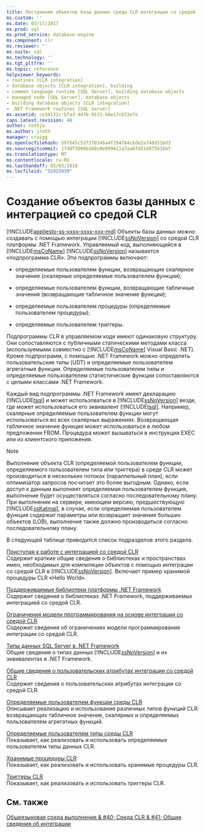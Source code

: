 ```yaml
---
title: Построение объектов базы данных среды CLR интеграции со средой | Документы Microsoft
ms.custom: ''
ms.date: 03/17/2017
ms.prod: sql
ms.prod_service: database-engine
ms.component: clr
ms.reviewer: ''
ms.suite: sql
ms.technology: ''
ms.tgt_pltfrm: ''
ms.topic: reference
helpviewer_keywords:
- routines [CLR integration]
- database objects [CLR integration], building
- common language runtime [SQL Server], building database objects
- managed code [SQL Server], database objects
- building database objects [CLR integration]
- .NET Framework routines [SQL Server]
ms.assetid: ce34132c-bfa3-447b-9131-b6e17c672efe
caps.latest.revision: 48
author: rothja
ms.author: jroth
manager: craigg
ms.openlocfilehash: 597645c52f37034ba4f294784cbde2a7489516d3
ms.sourcegitcommit: 1740f3090b168c0e809611a7aa6fd514075616bf
ms.translationtype: MT
ms.contentlocale: ru-RU
ms.lasthandoff: 05/03/2018
ms.locfileid: "32923939"
---
```

# <a name="building-database-objects-with-common-language-runtime-clr-integration"></a>Создание объектов базы данных с интеграцией со средой CLR
[!INCLUDE[appliesto-ss-xxxx-xxxx-xxx-md](../../../includes/appliesto-ss-xxxx-xxxx-xxx-md.md)]
  Объекты базы данных можно создавать с помощью интеграции [!INCLUDE[ssNoVersion](../../../includes/ssnoversion-md.md)] со средой CLR платформы .NET Framework. Управляемый код, выполняющийся в [!INCLUDE[msCoName](../../../includes/msconame-md.md)] [!INCLUDE[ssNoVersion](../../../includes/ssnoversion-md.md)] называется «подпрограмма CLR». Эти подпрограммы включают:  
  
-   определяемые пользователем функции, возвращающие скалярное значение (скалярные определяемые пользователем функции);  
  
-   определяемые пользователем функции, возвращающие табличные значения (возвращающие табличное значение функции);  
  
-   определяемые пользователем процедуры (определяемые пользователем процедуры);  
  
-   определяемые пользователем триггеры.  
  
 Подпрограммы CLR в управляемом коде имеют одинаковую структуру. Они сопоставляются с публичными статическими методами класса (используемыми совместно с [!INCLUDE[msCoName](../../../includes/msconame-md.md)] Visual Basic .NET). Кроме подпрограмм, с помощью .NET Framework можно определять пользовательские типы (UDT) и определяемые пользователем агрегатные функции. Определяемые пользователем типы и определяемые пользователем статистические функции сопоставляются с целыми классами .NET Framework.  
  
 Каждый вид подпрограммы .NET Framework имеет декларацию [!INCLUDE[tsql](../../../includes/tsql-md.md)] и может использоваться в [!INCLUDE[ssNoVersion](../../../includes/ssnoversion-md.md)] везде, где может использоваться его эквивалент [!INCLUDE[tsql](../../../includes/tsql-md.md)]. Например, скалярные определяемые пользователем функции могут использоваться во всех скалярных выражениях. Возвращающая табличное значение функция может использоваться в любом предложении FROM. Процедура может вызываться в инструкции EXEC или из клиентского приложения.  
  
> [!NOTE]  
>  Выполнение объекта CLR (определяемой пользователем функции, определяемого пользователем типа или триггера) в среде CLR может производиться в нескольких потоках (параллельный план), если оптимизатор запросов посчитает это более выгодным. Однако, если доступ к данным выполняет определяемая пользователем функция, выполнение будет осуществляться согласно последовательному плану. При выполнении на сервере, имеющем версию, предшествующую [!INCLUDE[ssKatmai](../../../includes/sskatmai-md.md)], в случае, если определяемая пользователем функция содержит параметры или возвращает значения больших объектов (LOB), выполнение также должно производиться согласно последовательному плану.  
  
 В следующей таблице приводится список подразделов этого раздела.  
  
 [Приступая к работе с интеграцией со средой CLR](../../../relational-databases/clr-integration/database-objects/getting-started-with-clr-integration.md)  
 Содержит краткие общие сведения о библиотеках и пространствах имен, необходимых для компиляции объектов с помощью интеграции со средой CLR в [!INCLUDE[ssNoVersion](../../../includes/ssnoversion-md.md)]. Включает пример хранимой процедуры CLR «Hello World».  
  
 [Поддерживаемые библиотеки платформы .NET Framework](../../../relational-databases/clr-integration/database-objects/supported-net-framework-libraries.md)  
 Содержит сведения о библиотеках .NET Framework, поддерживаемых интеграцией со средой CLR.  
  
 [Ограничения модели программирования на основе интеграции со средой CLR](../../../relational-databases/clr-integration/database-objects/clr-integration-programming-model-restrictions.md)  
 Содержит сведения об ограничениях модели программирования интеграции со средой CLR.  
  
 [Типы данных SQL Server в .NET Framework](../../../relational-databases/clr-integration-database-objects-types-net-framework/sql-server-data-types-in-the-net-framework.md)  
 Общие сведения о типах данных [!INCLUDE[ssNoVersion](../../../includes/ssnoversion-md.md)] и их эквивалентах в .NET Framework.  
  
 [Общие сведения о пользовательских атрибутах интеграции со средой CLR](http://msdn.microsoft.com/library/ecf5c097-0972-48e2-a9c0-b695b7dd2820)  
 Содержит сведения о пользовательских атрибутах интеграции со средой CLR.  
  
 [Определяемые пользователем функции среды CLR](../../../relational-databases/clr-integration-database-objects-user-defined-functions/clr-user-defined-functions.md)  
 Описывает реализацию и использование различных типов функций CLR: возвращающих табличное значение, скалярных и определяемых пользователем агрегатных функций.  
  
 [Определяемые пользователем типы среды CLR](../../../relational-databases/clr-integration-database-objects-user-defined-types/clr-user-defined-types.md)  
 Показывает, как реализовать и использовать определяемые пользователем типы данных CLR.  
  
 [Хранимые процедуры CLR](http://msdn.microsoft.com/library/bbdd51b2-a9b4-4916-ba6f-7957ac6c3f33)  
 Показывает, как реализовать и использовать хранимые процедуры CLR.  
  
 [Триггеры CLR](http://msdn.microsoft.com/library/302a4e4a-3172-42b6-9cc0-4a971ab49c1c)  
 Показывает, как реализовать и использовать триггеры CLR.  
  
## <a name="see-also"></a>См. также  
 [Общеязыковая среда выполнения & #40; Среда CLR & #41; Общие сведения об интеграции](../../../relational-databases/clr-integration/common-language-runtime-integration-overview.md)  
  
  
